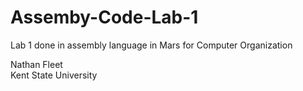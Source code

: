 # Assemby-Code-Lab-1
Lab 1 done in assembly language in Mars for Computer Organization  

Nathan Fleet  
Kent State University
